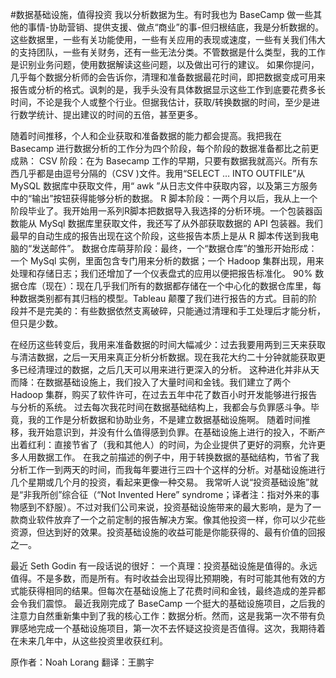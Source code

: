 #数据基础设施，值得投资
我以分析数据为生。有时我也为 BaseCamp 做一些其他的事情-协助营销、提供支援、做点“商业”的事-但归根结底，我是分析数据的。这些数据里，一些有关功能使用，一些有关应用的表现或速度，一些有关我们伟大的支持团队，一些有关财务，还有一些无法分类。不管数据是什么类型，我的工作是识别业务问题，使用数据解读这些问题，以及做出可行的建议。
如果你提问，几乎每个数据分析师的会告诉你，清理和准备数据最花时间，即把数据变成可用来报告或分析的格式。讽刺的是，我手头没有具体数据显示这些工作到底要花费多长时间，不论是我个人或整个行业。但据我估计，获取/转换数据的时间，至少是进行数学统计、提出建议的时间的五倍，甚至更多。

随着时间推移，个人和企业获取和准备数据的能力都会提高。我把我在 Basecamp 进行数据分析的工作分为四个阶段，每个阶段的数据准备都比之前更成熟：
CSV 阶段：在为 Basecamp 工作的早期，只要有数据我就高兴。所有东西几乎都是由逗号分隔的（CSV )文件。我用“SELECT … INTO OUTFILE”从 MySQL 数据库中获取文件，用“ awk ”从日志文件中获取内容，以及第三方服务中的“输出”按钮获得能够分析的数据。
R 脚本阶段：一两个月以后，我从上一个阶段毕业了。我开始用一系列R脚本把数据导入我选择的分析环境。一个包装器函数能从 MySql 数据库里获取文件，我还写了从外部获取数据的 API 包装器。我们最早的自动生成的报告出现在这个阶段，这些报告本质上是从 R 脚本传送到我电脑的“发送邮件”。
数据仓库萌芽阶段：最终，一个“数据仓库”的雏形开始形成：一个 MySql 实例，里面包含专门用来分析的数据；一个 Hadoop 集群出现，用来处理和存储日志；我们还增加了一个仪表盘式的应用以便把报告标准化。
90% 数据仓库（现在）：现在几乎我们所有的数据都存储在一个中心化的数据仓库里，每种数据类别都有其归档的模型。Tableau 颠覆了我们进行报告的方式。目前的阶段并不是完美的：有些数据依然支离破碎，只能通过清理和手工处理后才能分析，但只是少数。

在经历这些转变后，我用来准备数据的时间大幅减少：过去我要用两到三天来获取与清洁数据，之后一天用来真正分析分析数据。现在我花大约二十分钟就能获取更多已经清理过的数据，之后几天可以用来进行更深入的分析。
这种进化并非从天而降：在数据基础设施上，我们投入了大量时间和金钱。我们建立了两个 Hadoop 集群，购买了软件许可，在过去五年中花了数百小时开发能够进行报告与分析的系统。
过去每次我花时间在数据基础结构上，我都会与负罪感斗争。毕竟，我的工作是分析数据和协助业务，不是建立数据基础设施啊。
随着时间推移，我开始意识到，并没有什么值得感到负罪。在基础设施上进行的投入，不断产出着红利：直接节省了（我和其他人）的时间，为企业提供了更好的洞察，允许更多人用数据工作。 在我之前描述的例子中，用于转换数据的基础结构，节省了我分析工作一到两天的时间，而我每年要进行三四十个这样的分析。对基础设施进行几个星期或几个月的投资，看起来更像一种交易。
我常听人说“投资基础设施”就是“非我所创”综合征（“Not Invented Here” syndrome；译者注：指对外来的事物感到不舒服）。不过对我们公司来说，投资基础设施带来的最大影响，是为了一款商业软件放弃了一个之前定制的报告解决方案。像其他投资一样，你可以少花些资源，但达到好的效果。投资基础设施的收益可能是你能获得的、最有价值的回报之一。

最近 Seth Godin 有一段话说的很好：
一个真理：投资基础设施是值得的。永远值得。不是多数，而是所有。有时收益会出现得比预期晚，有时可能其他有效的方式能获得相同的结果。但每次在基础设施上了花费时间和金钱，最终造成的差异都会令我们震惊。
最近我刚完成了 BaseCamp 一个挺大的基础设施项目，之后我的注意力自然重新集中到了我的核心工作：数据分析。然而，这是我第一次不带有负罪感地完成一个基础设施项目，第一次不去怀疑这投资是否值得。这次，我期待着在未来几年中，从这些投资里收获红利。
 
原作者：Noah Lorang
翻译：王鹏宇
